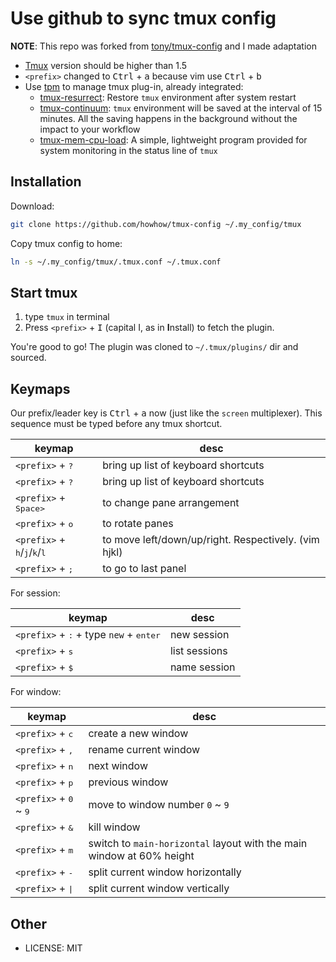 
# Use github to sync tmux config
**NOTE**: This repo was forked from [tony/tmux-config](https://github.com/tony/tmux-config) and I made adaptation
- [Tmux](https://github.com/tmux/tmux) version should be higher than 1.5
- `<prefix>` changed to <kbd>Ctrl</kbd> + <kbd>a</kbd> because vim use <kbd>Ctrl</kbd> + <kbd>b</kbd>
- Use [tpm](https://github.com/tmux-plugins/tpm) to manage tmux plug-in, already integrated:
  - [tmux-resurrect](https://github.com/tmux-plugins/tmux-resurrect): 
  Restore `tmux` environment after system restart
  - [tmux-continuum](https://github.com/tmux-plugins/tmux-continuum): 
  `tmux` environment will be saved at the interval of 15 minutes. All the saving happens in the background without the impact to your workflow
  - [tmux-mem-cpu-load](https://github.com/thewtex/tmux-mem-cpu-load): 
  A simple, lightweight program provided for system monitoring in the status line of `tmux`

## Installation
Download:
```bash
git clone https://github.com/howhow/tmux-config ~/.my_config/tmux
```

Copy tmux config to home:
```bash
ln -s ~/.my_config/tmux/.tmux.conf ~/.tmux.conf
```

## Start tmux
1. type `tmux` in terminal
2. Press `<prefix>` + <kbd>I</kbd> (capital I, as in **I**nstall) to fetch the plugin.

You're good to go! The plugin was cloned to `~/.tmux/plugins/` dir and sourced.


## Keymaps
Our prefix/leader key is <kbd>Ctrl</kbd> + <kbd>a</kbd> now (just like the `screen` multiplexer). This sequence must be typed before any tmux shortcut.

| keymap | desc |
|--------|------|
| `<prefix>` + <kbd>?</kbd> | bring up list of keyboard shortcuts |
| `<prefix>` + <kbd>?</kbd> | bring up list of keyboard shortcuts |
| `<prefix>` + <kbd>Space></kbd> | to change pane arrangement |
| `<prefix>` + <kbd>o</kbd> | to rotate panes |
| `<prefix>` + <kbd>h</kbd>/<kbd>j</kbd>/<kbd>k</kbd>/<kbd>l</kbd>  | to move left/down/up/right. Respectively. (vim hjkl)
| `<prefix>` + <kbd>;</kbd> | to go to last panel |

For session:

| keymap | desc |
|--------|------|
| `<prefix>` + <kbd>:</kbd>  + type `new` + <kbd>enter</kbd> | new session |
| `<prefix>` + <kbd>s</kbd> | list sessions |
| `<prefix>` + <kbd>$</kbd> | name session |

For window:

| keymap | desc |
|--------|------|
| `<prefix>` + <kbd>c</kbd> | create a new window |
| `<prefix>` + <kbd>,</kbd> | rename current window |
| `<prefix>` + <kbd>n</kbd> | next window |
| `<prefix>` + <kbd>p</kbd> | previous window |
| `<prefix>` + <kbd>0</kbd> ~ <kbd>9</kbd> | move to window number `0` ~ `9` |
| `<prefix>` + <kbd>&</kbd> | kill window |
| `<prefix>` + <kbd>m</kbd> | switch to `main-horizontal` layout with the main window at 60% height|
| `<prefix>` + <kbd>-</kbd> | split current window horizontally |
| `<prefix>` + <kbd>\|</kbd> | split current window vertically |



## Other
* LICENSE: MIT
